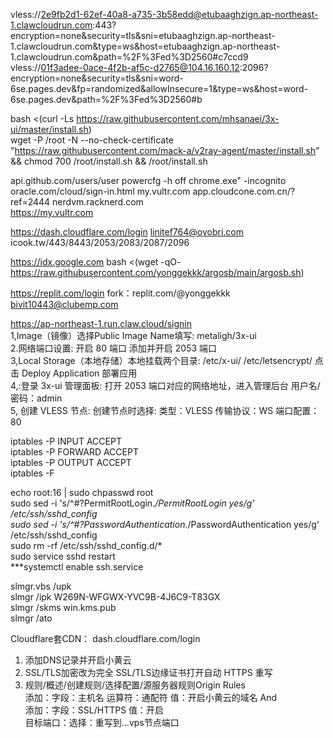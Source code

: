 
vless://2e9fb2d1-62ef-40a8-a735-3b58edd@etubaaghzign.ap-northeast-1.clawcloudrun.com:443?encryption=none&security=tls&sni=etubaaghzign.ap-northeast-1.clawcloudrun.com&type=ws&host=etubaaghzign.ap-northeast-1.clawcloudrun.com&path=%2F%3Fed%3D2560#c7ccd9  
vless://01f3adee-0ace-4f2b-af5c-d2765@104.16.160.12:2096?encryption=none&security=tls&sni=word-6se.pages.dev&fp=randomized&allowInsecure=1&type=ws&host=word-6se.pages.dev&path=%2F%3Fed%3D2560#b  

bash <(curl -Ls https://raw.githubusercontent.com/mhsanaei/3x-ui/master/install.sh)          
wget -P /root -N --no-check-certificate "https://raw.githubusercontent.com/mack-a/v2ray-agent/master/install.sh" && chmod 700 /root/install.sh && /root/install.sh  

api.github.com/users/user        powercfg -h off        chrome.exe"  -incognito      
oracle.com/cloud/sign-in.html    my.vultr.com      app.cloudcone.com.cn/?ref=2444      nerdvm.racknerd.com   
https://my.vultr.com  



https://dash.cloudflare.com/login       linitef764@ovobri.com        icook.tw/443/8443/2053/2083/2087/2096   

https://idx.google.com     bash <(wget -qO- https://raw.githubusercontent.com/yonggekkk/argosb/main/argosb.sh)  

https://replit.com/login     fork：replit.com/@yonggekkk           bivit10443@clubemp.com  

https://ap-northeast-1.run.claw.cloud/signin  
1,Image（镜像）选择Public    Image Name填写:  metaligh/3x-ui  
2.网络端口设置: 开启 80 端口  添加并开启 2053 端口  
3,Local Storage（本地存储）本地挂载两个目录: /etc/x-ui/   /etc/letsencrypt/  点击 Deploy Application 部署应用   
4,:登录 3x-ui 管理面板: 打开 2053 端口对应的网络地址，进入管理后台  用户名/密码：admin   
5, 创建 VLESS 节点: 创建节点时选择: 类型：VLESS  传输协议：WS  端口配置：80  


iptables -P INPUT ACCEPT   
iptables -P FORWARD ACCEPT   
iptables -P OUTPUT ACCEPT  
iptables -F   

echo root:16  | sudo chpasswd root  
sudo sed -i 's/^#\?PermitRootLogin.*/PermitRootLogin yes/g' /etc/ssh/sshd_config  
sudo sed -i 's/^#\?PasswordAuthentication.*/PasswordAuthentication yes/g' /etc/ssh/sshd_config   
sudo rm -rf /etc/ssh/sshd_config.d/*   
sudo service sshd restart   
***systemctl enable ssh.service  

slmgr.vbs /upk  
slmgr /ipk W269N-WFGWX-YVC9B-4J6C9-T83GX  
slmgr /skms win.kms.pub  
slmgr /ato  

Cloudflare套CDN：  dash.cloudflare.com/login  
1. 添加DNS记录并开启小黄云  
2. SSL/TLS加密改为完全   SSL/TLS边缘证书打开自动 HTTPS 重写  
3. 规则/概述/创建规则/选择配置/源服务器规则Origin Rules   
添加：字段：主机名   运算符：通配符   值：开启小黄云的域名  And   
添加：字段：SSL/HTTPS    值：开启   
目标端口：选择：重写到...vps节点端口   




